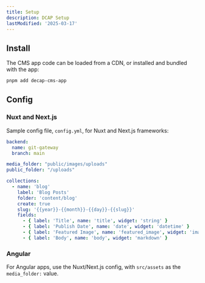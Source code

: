 ```yaml
---
title: Setup
description: DCAP Setup
lastModified: '2025-03-17'
---
```


## Install

The CMS app code can be loaded from a CDN, or installed and bundled with the app:

```bash
pnpm add decap-cms-app
```

## Config

### Nuxt and Next.js

Sample config file, `config.yml`, for Nuxt and Next.js frameworks:

```yml
backend:
  name: git-gateway
  branch: main

media_folder: "public/images/uploads"
public_folder: "/uploads"

collections:
  - name: 'blog'
    label: 'Blog Posts'
    folder: 'content/blog'
    create: true
    slug: '{{year}}-{{month}}-{{day}}-{{slug}}'
    fields:
      - { label: 'Title', name: 'title', widget: 'string' }
      - { label: 'Publish Date', name: 'date', widget: 'datetime' }
      - { label: 'Featured Image', name: 'featured_image', widget: 'image' }
      - { label: 'Body', name: 'body', widget: 'markdown' }
```

### Angular

For Angular apps, use the Nuxt/Next.js config, with `src/assets` as the `media_folder:` value.

